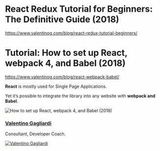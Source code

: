# React Redux Tutorial for Beginners: The Definitive Guide (2018) 

<https://www.valentinog.com/blog/react-redux-tutorial-beginners/>

# Tutorial: How to set up React, webpack 4, and Babel (2018)

<https://www.valentinog.com/blog/react-webpack-babel/>

**React** is mostly used for Single Page Applications.

Yet it’s possible to integrate the library into any website with **webpack and Babel**.

![How to set up React, webpack 4, and Babel (2018)](https://www.valentinog.com/blog/wp-content/uploads/2017/12/webpack4-react-babel.png)

### [Valentino Gagliardi](http://www.valentinog.com)

Consultant, Developer Coach.

[![Valentino Gagliardi](https://www.valentinog.com/blog/wp-content/uploads/gravatar/valentino-gagliardi-web-developer.jpg)](http://www.valentinog.com "Valentino Gagliardi")

